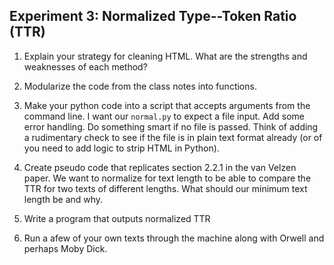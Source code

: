 ## Experiment 3: Normalized Type--Token Ratio (TTR)

1. Explain your strategy for cleaning HTML. What are the strengths and
weaknesses of each method?

2. Modularize the code from the class notes into functions.

3. Make your python code into a script that accepts arguments from the command
line. I want our `normal.py` to expect a file input. Add some error handling.
Do something smart if no file is passed. Think of adding a rudimentary check
to see if the file is in plain text format already (or of you need to add
logic to strip HTML in Python).

4. Create pseudo code that replicates section 2.2.1 in the van Velzen paper.
We want to normalize for text length to be able to compare the TTR for two
texts of different lengths. What should our minimum text length be and why.

5. Write a program that outputs normalized TTR
6. Run a afew of your own texts through the machine along with Orwell and perhaps Moby Dick.
